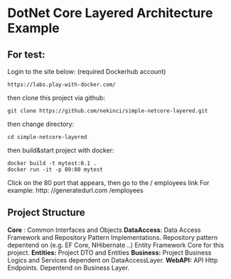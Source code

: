 
# DotNet Core Layered Architecture Example ##

  

## For test:

  
  

Login to the site below: (required Dockerhub account)

    https://labs.play-with-docker.com/

  

then clone this project via github:

    git clone https://github.com/nekinci/simple-netcore-layered.git

  

then change directory:

    cd simple-netcore-layered

  

then build&start project with docker:

    docker build -t mytest:0.1 .
    docker run -it -p 80:80 mytest
Click on the 80 port that appears, then go to the / employees link
For example: http: //generatedurl.com /employees

  
  

## Project Structure

**Core** : Common Interfaces and Objects
**DataAccess**: Data Access Framework and Repository Pattern Implementations. Repository pattern depentend on (e.g. EF Core, NHibernate ..)  Entity Framework Core for this project.
**Entities:** Project DTO and Entities
**Business:** Project Business Logics and Services dependent on DataAccessLayer.
**WebAPI:** API Http Endpoints. Depentend on Business Layer.
